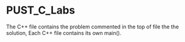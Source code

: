 # PUST_C_Labs
The C++ file contains the problem commented in the top of file the the solution,
Each C++ file contains its own main().
